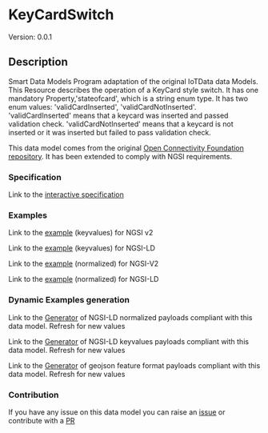 # KeyCardSwitch
Version: 0.0.1

## Description 

Smart Data Models Program adaptation of the original IoTData data Models. This Resource describes the operation of a KeyCard style switch. It has one mandatory Property,'stateofcard', which is a string enum type. It has two enum values: 'validCardInserted', 'validCardNotInserted'. 'validCardInserted' means that a keycard was inserted and passed validation check. 'validCardNotInserted' means that a keycard is not inserted or it was inserted but failed to pass validation check.

This data model comes from the original [Open Connectivity Foundation repository](https://github.com/openconnectivityfoundation/IoTDataModels). It has been extended to comply with NGSI requirements.
### Specification

Link to the [interactive specification](https://swagger.lab.fiware.org/?url=https://smart-data-models.github.io/dataModel.OCF/KeyCardSwitch/swagger.yaml)
### Examples

Link to the [example](https://smart-data-models.github.io/dataModel.OCF/KeyCardSwitch/examples/example.json) (keyvalues) for NGSI v2

Link to the [example](https://smart-data-models.github.io/dataModel.OCF/KeyCardSwitch/examples/example.jsonld) (keyvalues) for NGSI-LD

Link to the [example](https://smart-data-models.github.io/dataModel.OCF/KeyCardSwitch/examples/example-normalized.json) (normalized) for NGSI-V2

Link to the [example](https://smart-data-models.github.io/dataModel.OCF/KeyCardSwitch/examples/example-normalized.jsonld) (normalized) for NGSI-LD
### Dynamic Examples generation

Link to the [Generator](https://smartdatamodels.org/extra/ngsi-ld_generator.php?schemaUrl=https://raw.githubusercontent.com/smart-data-models/dataModel.OCF/master/KeyCardSwitch/schema.json&email=info@smartdatamodels.org) of NGSI-LD normalized payloads compliant with this data model. Refresh for new values

Link to the [Generator](https://smartdatamodels.org/extra/ngsi-ld_generator_keyvalues.php?schemaUrl=https://raw.githubusercontent.com/smart-data-models/dataModel.OCF/master/KeyCardSwitch/schema.json&email=info@smartdatamodels.org) of NGSI-LD keyvalues payloads compliant with this data model. Refresh for new values

Link to the [Generator](https://smartdatamodels.org/extra/geojson_features_generator.php?schemaUrl=https://raw.githubusercontent.com/smart-data-models/dataModel.OCF/master/KeyCardSwitch/schema.json&email=info@smartdatamodels.org) of geojson feature format payloads compliant with this data model. Refresh for new values
### Contribution

 If you have any issue on this data model you can raise an [issue](https://github.com/smart-data-models/dataModel.OCF/issues)  or contribute with a [PR](https://github.com/smart-data-models/dataModel.OCF/pulls)